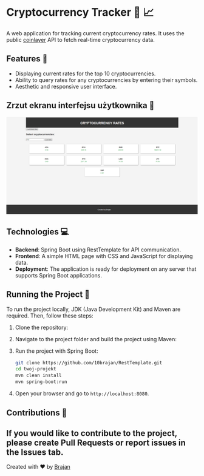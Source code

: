 # Cryptocurrency Tracker :money_with_wings: :chart_with_upwards_trend:
A web application for tracking current cryptocurrency rates. It uses the public  [coinlayer](https://coinlayer.com/) API to fetch real-time cryptocurrency data.

## Features :star2:

- Displaying current rates for the top 10 cryptocurrencies.
- Ability to query rates for any cryptocurrencies by entering their symbols.
- Aesthetic and responsive user interface.
  
## Zrzut ekranu interfejsu użytkownika :camera_flash:

![Kursy Kryptowalut UI](./images/cryptocurrency.png)

## Technologies :computer:

- **Backend**: Spring Boot using RestTemplate for API communication.
- **Frontend**: A simple HTML page with CSS and JavaScript for displaying data.
- **Deployment**: The application is ready for deployment on any server that supports Spring Boot applications.

## Running the Project :rocket:

To run the project locally, JDK (Java Development Kit) and Maven are required. Then, follow these steps:

1. Clone the repository:
2. Navigate to the project folder and build the project using Maven:
3. Run the project with Spring Boot:
   
    ```sh
    git clone https://github.com/10brajan/RestTemplate.git
    cd twoj-projekt
    mvn clean install
    mvn spring-boot:run
    
5. Open your browser and go to `http://localhost:8080`.

## Contributions :handshake:

If you would like to contribute to the project, please create Pull Requests or report issues in the Issues tab.
---

Created with :heart: by [Brajan](https://github.com/10brajan)
